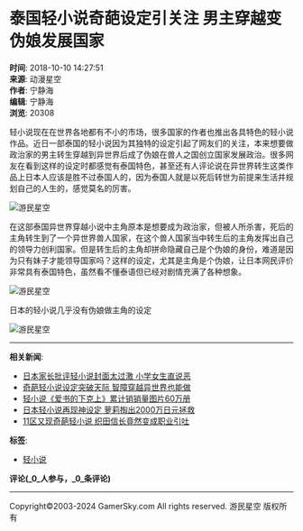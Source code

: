 # 泰国轻小说奇葩设定引关注 男主穿越变伪娘发展国家

**时间**: 2018-10-10 14:27:51  
**来源**: 动漫星空  
**作者**: 宁静海  
**编辑**: 宁静海  
**浏览**: 20308  

轻小说现在在世界各地都有不小的市场，很多国家的作者也推出各具特色的轻小说作品。近日一部泰国的轻小说因为其独特的设定引起了网友们的关注，本来想要做政治家的男主转生穿越到异世界后成了伪娘在兽人之国创立国家发展政治。很多网友在看到这样的设定时都感觉有泰国特色，甚至还有人评论说在异世界转生这类作品上日本人应该是胜不过泰国人的，因为泰国人就是以死后转世为前提来生活并规划自己的人生的，感觉莫名的厉害。

![游民星空](http://img1.gamersky.com/image2018/10/20181010_lr_176_1/gamersky_01small_02_20181010102744C.jpg)
 
在这部泰国异世界穿越小说中主角原本是想要成为政治家，但被人所杀害，死后的主角转生到了一个异世界兽人国家，在这个兽人国家当中转生后的主角发挥出自己的领导力创利国家。但是转生后的主角却拼命隐藏自己是个伪娘的身份，难道是因为只有妹子才能领导国家吗？这样的设定，尤其是主角是个伪娘，让日本网民评价非常具有泰国特色，虽然看不懂泰语但已经对剧情充满了各种想象。

![游民星空](http://img1.gamersky.com/image2018/10/20181010_lr_176_1/gamersky_02small_04_201810101027C48.jpg)

日本的轻小说几乎没有伪娘做主角的设定

![游民星空](http://img1.gamersky.com/image2018/10/20181010_lr_176_1/gamersky_03small_06_20181010102731A.jpg)

---

**相关新闻**:
- [日本家长批评轻小说封面太过激 小学女生直说恶](https://acg.gamersky.com/news/201809/1098765.shtml)
- [奇葩轻小说设定突破天际 智障穿越异世界也能做](https://acg.gamersky.com/news/201803/1020873.shtml)
- [轻小说《爱书的下克上》累计销销量图片60万册](https://acg.gamersky.com/news/201711/983220.shtml)
- [日本轻小说再现神设定 萝莉掏出2000万日元拯救](https://acg.gamersky.com/news/201707/932200.shtml)
- [11区又现奇葩轻小说 织田信长竟然变成职业引吐](https://acg.gamersky.com/news/201706/913459.shtml)

**标签**:
- [轻小说](https://acg.gamersky.com/acgtag/news/22752/)

**评论(_0_人参与，_0_条评论)**

--- 

Copyright©2003-2024 GamerSky.com All rights reserved. 游民星空 版权所有